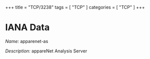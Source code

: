 +++
title = "TCP/3238"
tags = [ "TCP" ]
categories = [ "TCP" ]
+++

# IANA Data

_Name:_ apparenet-as

_Description:_ appareNet Analysis Server

